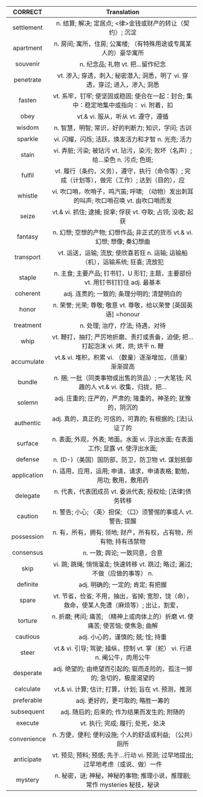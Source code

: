 |   CORRECT  |                                          Translation                                         |
|:----------:|:--------------------------------------------------------------------------------------------:|
| settlement |                   n. 结算; 解决; 定居点; <律>金钱或财产的转让（契约）; 沉淀                  |
|  apartment |                n. 房间; 寓所，住房; 公寓楼; （有特殊用途或专属某人的）豪华寓所               |
|  souvenir  |                                n. 纪念品; 礼物 vt. 把…留作纪念                               |
|  penetrate |          vt. 渗入; 穿透，刺入; 秘密潜入; 洞悉，明了 vi. 穿透，穿过; 进入，渗入; 洞悉         |
|   fasten   |     vt. 系牢，钉牢; 使坚固或稳固; 使合在一起：封合; 集中：稳定地集中或指向： vi. 附着，扣    |
|    obey    |                              vt.& vi. 服从，听从 vt. 遵守，遵循                              |
|   wisdom   |                       n. 智慧，明智; 常识，好的判断力; 知识，学问; 古训                      |
|   sparkle  |                      vi. 闪耀，闪烁; 活跃，焕发活力和才智 n. 光亮; 活力                      |
|    stain   |          vi. 弄脏; 污染; 被玷污 vt. 玷污，染污; 败坏（名声）; 给…染色 n. 污点; 色斑;         |
|   fulfil   | vt. 履行（条约，义务），遵守，执行（命令等）; 完成（计划等），做完（工作）; 达到（目的），应 |
|   whistle  |     vi. 吹口哨，吹哨子，鸣汽笛; 呼啸; （动物）发出刺耳的叫声; 吹口哨召唤 vt. 由吹口哨而发    |
|    seize   |                  vt.& vi. 抓住; 逮捕; 捉拿; 俘获 vt. 夺取; 占领; 没收; 起获                  |
|   fantasy  |           n. 幻想; 空想的产物; 幻想作品; 非正式的货币 vt.& vi. 幻想; 想像; 奏幻想曲          |
|  transport |        vt. 运送，运输; 流放; 使欣喜若狂 n. 运输; 运输船（机），运输系统; 狂喜; 流放犯        |
|   staple   |        n. 主食; 主要产品; 钉书钉，U 形钉; 主题，主要部份 vt. 用钉书钉钉住 adj. 最基本        |
|  coherent  |                          adj. 连贯的; 一致的; 条理分明的; 清楚明白的                         |
|    honor   |                n. 荣誉; 光荣; 尊敬; 敬意 vt. 尊敬，给以荣誉 [英国英语] =honour               |
|  treatment |                                n. 处理; 治疗，疗法; 待遇，对待                               |
|    whip    |       vt. 鞭打，抽打; 严厉地折磨、责打或责备，迫使; 把…打起泡沫 vi. 烤，烘; 烘干 n. 鞭       |
|accumulate|vt.& vi. 堆积，积累 vi. （数量）逐渐增加，（质量）渐渐提高|
|bundle|n. 捆; 一批（同类事物或出售的货品）; 一大笔钱; 风趣的人 vt.& vi. 收集，归拢，把…|
|solemn|adj. 庄重的; 庄严的，严肃的; 隆重的，神圣的; 犹豫的，阴沉的|
|authentic|adj. 真的，真正的; 可信的，可靠的; 有根据的; [法]认证了的|
|surface|n. 表面; 外观，外表; 地面。水面 vi. 浮出水面; 在表面工作; 显露 vt. 使浮出水面;|
|defense|n. (D-)（美国）国防部，防卫，防卫物 vt. 谋划抵御|
|application|n. 适用，应用，运用; 申请，请求，申请表格; 勤勉，用功; 敷用，敷用药|
|delegate|n. 代表，代表团成员 vt. 委派代表; 授权给; [法律]债务转移|
|caution|n. 警告; 小心; 〈英〉担保; 〈口〉须警惕的事或人 vt. 警告; 提醒|
|possession|n. 有，所有，拥有; 领地; 财产，所有权，占有物，所有物; 持有违禁物|
|consensus|n. 一致; 舆论; 一致同意，合意|
|skip|vi. 跳; 跳绳; 悄悄溜走; 快速转移 vt. 跳过; 略过; 漏过; 不做（应做的事等） n.|
|definite|adj. 明确的; 一定的; 肯定; 有把握|
|spare|vt. 节省，俭省; 不用，抽出，省掉; 宽恕，饶（命），救命，使某人免遭（麻烦等）; 出让，割爱，|
|torture|n. 折磨; 拷问; 痛苦; （精神上或肉体上的）折磨 vt. 使痛苦; 使苦恼; 使焦急; 曲解|
|cautious|adj. 小心的，谨慎的; 兢; 恮; 持重|
|steer|vt.& vi. 引导; 驾驶; 操纵，控制 vt. 掌（舵） vi. 行进 n. 阉公牛，肉用公牛|
|desperate|adj. 绝望的; 由绝望而引起的; 铤而走险的，孤注一掷的; 急切的，极度渴望的|
|calculate|vt.& vi. 计算; 估计; 打算，计划; 旨在 vt. 预测，推测|
|preferable|adj. 更好的，更可取的; 略胜一筹的|
|subsequent|adj. 随后的; 后来的; 作为结果而发生的; 附随的|
|execute|vt. 执行; 完成; 履行; 处死，处决|
|convenience|n. 方便，便利; 便利设施; 个人的舒适或利益; （公共）厕所|
|anticipate|vt. 预见; 预料; 预感; 先于…行动 vi. 预测; 过早地提出; 过早地考虑（或说、做）一件|
|mystery|n. 秘密，谜; 神秘，神秘的事物; 推理小说，推理剧; 常作 mysteries 秘技，秘诀|

